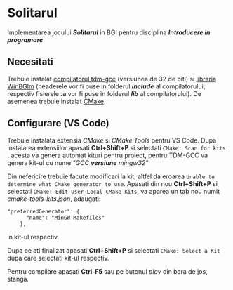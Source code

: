 # Solitarul
Implementarea jocului ***Solitarul*** in BGI pentru disciplina ***Introducere in programare***

## Necesitati
Trebuie instalat [compilatorul tdm-gcc](https://jmeubank.github.io/tdm-gcc/download/) (versiunea de 32 de biti) si [libraria WinBGIm](https://winbgim.codecutter.org/) (headerele vor fi puse in folderul ***include*** al compilatorului, respectiv fisierele **.a** vor fi puse in folderul ***lib*** al compilatorului).
De asemenea trebuie instalat [CMake](https://cmake.org/).

## Configurare (VS Code)
Trebuie instalata extensia _CMake_ si _CMake Tools_ pentru VS Code.
Dupa instalarea extensiilor apasati **Ctrl+Shift+P** si selectati `CMake: Scan for kits` , acesta va genera automat kituri pentru proiect, pentru TDM-GCC va genera kit-ul cu nume _"GCC **versiune** mingw32"_

Din nefericire trebuie facute modificari la kit, altfel da eroarea `Unable to determine what CMake generator to use`. Apasati din nou **Ctrl+Shift+P** si selectati `CMake: Edit User-Local CMake Kits`, va aparea un tab nou numit _cmake-tools-kits.json_, adaugati:
```
"preferredGenerator": {
      "name": "MinGW Makefiles"
    },
```
in kit-ul respectiv.

Dupa ce ati finalizat apasati **Ctrl+Shift+P** si selectati `CMake: Select a Kit` dupa care selectati kit-ul respectiv.

Pentru compilare apasati **Ctrl-F5** sau pe butonul _play_ din bara de jos, stanga.

